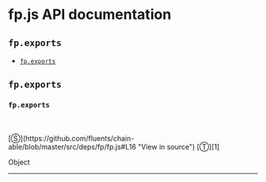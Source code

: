 # fp.js API documentation

<!-- div class="toc-container" -->

<!-- div -->

## `fp.exports`
* <a href="#fp-prototype-exports"  data-meta="exports"  data-call="exports"  data-category="Properties"  data-description="Object"  data-name="exports"  data-member="fp"  data-all="meta exports call exports category Properties description Object name exports member fp see notes todos klassProps" >`fp.exports`</a>

<!-- /div -->

<!-- /div -->

<!-- div class="doc-container" -->

<!-- div -->

## `fp.exports`

<!-- div -->

<h3 id="fp-prototype-exports" data-member="fp" data-category="Properties" data-name="exports"><code>fp.exports</code></h3>
<br>
<br>
[&#x24C8;](https://github.com/fluents/chain-able/blob/master/src/deps/fp/fp.js#L16 "View in source") [&#x24C9;][1]

Object

---

<!-- /div -->

<!-- /div -->

<!-- /div -->

 [1]: #fp.exports "Jump back to the TOC."
